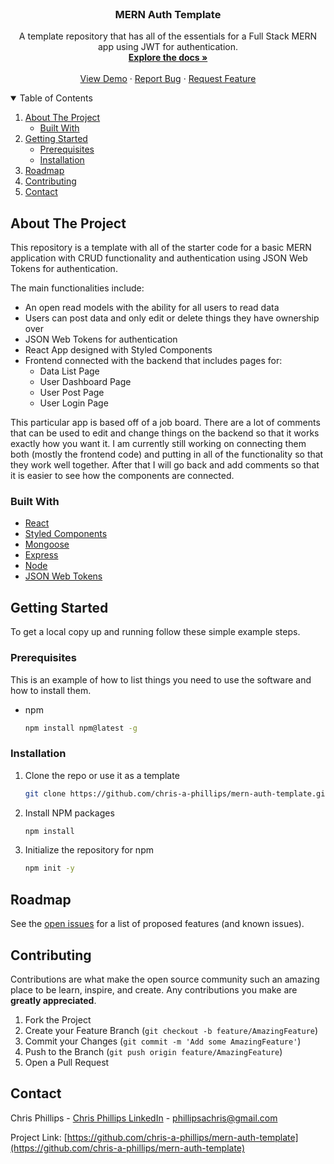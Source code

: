 

<!-- PROJECT LOGO -->
<br />
<p align="center">
  <a href="https://github.com/chris-a-phillips/mern-auth-template">
    <!-- <img src="images/logo.png" alt="Logo" width="80" height="80"> -->
  </a>

  <h3 align="center">MERN Auth Template</h3>

  <p align="center">
    A template repository that has all of the essentials for a Full Stack MERN app using JWT for authentication. 
    <br />
    <a href="https://github.com/chris-a-phillips/mern-auth-template/blob/main/README.md"><strong>Explore the docs »</strong></a>
    <br />
    <br />
    <a href="https://github.com/chris-a-phillips/mern-auth-template">View Demo</a>
    ·
    <a href="https://github.com/chris-a-phillips/mern-auth-template/issues">Report Bug</a>
    ·
    <a href="https://github.com/chris-a-phillips/mern-auth-template/issues">Request Feature</a>
  </p>
</p>



<!-- TABLE OF CONTENTS -->
<details open="open">
  <summary>Table of Contents</summary>
  <ol>
    <li>
      <a href="#about-the-project">About The Project</a>
      <ul>
        <li><a href="#built-with">Built With</a></li>
      </ul>
    </li>
    <li>
      <a href="#getting-started">Getting Started</a>
      <ul>
        <li><a href="#prerequisites">Prerequisites</a></li>
        <li><a href="#installation">Installation</a></li>
      </ul>
    </li>
    <!-- <li><a href="#usage">Usage</a></li> -->
    <li><a href="#roadmap">Roadmap</a></li>
    <li><a href="#contributing">Contributing</a></li>
    <li><a href="#contact">Contact</a></li>
  </ol>
</details>



<!-- ABOUT THE PROJECT -->
## About The Project

<!-- [![Product Name Screen Shot][product-screenshot]](https://example.com) -->

This repository is a template with all of the starter code for a basic MERN application with CRUD functionality and authentication using JSON Web Tokens for authentication.

The main functionalities include:
* An open read models with the ability for all users to read data
* Users can post data and only edit or delete things they have ownership over
* JSON Web Tokens for authentication
* React App designed with Styled Components
* Frontend connected with the backend that includes pages for:
	* Data List Page
	* User Dashboard Page
	* User Post Page
	* User Login Page

This particular app is based off of a job board. There are a lot of comments that can be used to edit and change things on the backend so that it works exactly how you want it. I am currently still working on connecting them both (mostly the frontend code) and putting in all of the functionality so that they work well together. After that I will go back and add comments so that it is easier to see how the components are connected.

### Built With

* [React](https://reactjs.org/)
* [Styled Components](https://styled-components.com/)
* [Mongoose](https://mongoosejs.com/)
* [Express](https://expressjs.com/)
* [Node](https://nodejs.org/en/)
* [JSON Web Tokens](https://jwt.io/)



<!-- GETTING STARTED -->
## Getting Started

To get a local copy up and running follow these simple example steps.

### Prerequisites

This is an example of how to list things you need to use the software and how to install them.
* npm
  ```sh
  npm install npm@latest -g
  ```

### Installation

1. Clone the repo or use it as a template
   ```sh
   git clone https://github.com/chris-a-phillips/mern-auth-template.git
   ```
2. Install NPM packages
   ```sh
   npm install
   ```
  3. Initialize the repository for npm
	   ```sh
	   npm init -y
	   ```

<!-- USAGE EXAMPLES -->
<!-- ## Usage -->

<!-- Use this space to show useful examples of how a project can be used. Additional screenshots, code examples and demos work well in this space. You may also link to more resources. -->

<!-- _For more examples, please refer to the [Documentation](https://example.com)_ -->



<!-- ROADMAP -->
## Roadmap

See the [open issues](https://github.com/chris-a-phillips/mern-auth-template/issues) for a list of proposed features (and known issues).



<!-- CONTRIBUTING -->
## Contributing

Contributions are what make the open source community such an amazing place to be learn, inspire, and create. Any contributions you make are **greatly appreciated**.

1. Fork the Project
2. Create your Feature Branch (`git checkout -b feature/AmazingFeature`)
3. Commit your Changes (`git commit -m 'Add some AmazingFeature'`)
4. Push to the Branch (`git push origin feature/AmazingFeature`)
5. Open a Pull Request



<!-- CONTACT -->
## Contact

Chris Phillips - [Chris Phillips LinkedIn](https://www.linkedin.com/in/chris-a-phillips/) - phillipsachris@gmail.com

Project Link: [https://github.com/chris-a-phillips/mern-auth-template](https://github.com/chris-a-phillips/mern-auth-template)

